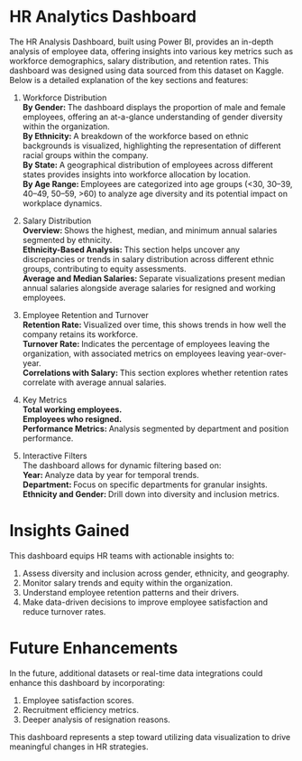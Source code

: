 # HR Analytics Dashboard
The HR Analysis Dashboard, built using Power BI, provides an in-depth analysis of employee data, offering insights into various key metrics such as workforce demographics, salary distribution, and retention rates. This dashboard was designed using data sourced from this dataset on Kaggle. Below is a detailed explanation of the key sections and features:</br>

1. Workforce Distribution</br>
<b> By Gender: </b> The dashboard displays the proportion of male and female employees, offering an at-a-glance understanding of gender diversity within the organization. </br>
<b> By Ethnicity: </b> A breakdown of the workforce based on ethnic backgrounds is visualized, highlighting the representation of different racial groups within the company.</br>
<b>By State: </b> A geographical distribution of employees across different states provides insights into workforce allocation by location.</br>
<b> By Age Range: </b> Employees are categorized into age groups (<30, 30–39, 40–49, 50–59, >60) to analyze age diversity and its potential impact on workplace dynamics.</br>

2. Salary Distribution</br>
<b>Overview: </b>  Shows the highest, median, and minimum annual salaries segmented by ethnicity.</br>
<b>Ethnicity-Based Analysis: </b>  This section helps uncover any discrepancies or trends in salary distribution across different ethnic groups, contributing to equity assessments.</br>
<b>Average and Median Salaries: </b> Separate visualizations present median annual salaries alongside average salaries for resigned and working employees.</br>

3. Employee Retention and Turnover</br>
<b>Retention Rate: </b> Visualized over time, this shows trends in how well the company retains its workforce.</br>
<b>Turnover Rate: </b> Indicates the percentage of employees leaving the organization, with associated metrics on employees leaving year-over-year.</br>
<b>Correlations with Salary: </b> This section explores whether retention rates correlate with average annual salaries.</br>

4. Key Metrics</br>
<b>Total working employees. </b> </br>
<b>Employees who resigned.</b> </br>
<b>Performance Metrics: </b> Analysis segmented by department and position performance.</br>

5. Interactive Filters</br>
The dashboard allows for dynamic filtering based on:</br>
<b>Year: </b> Analyze data by year for temporal trends.</br>
<b>Department: </b> Focus on specific departments for granular insights.</br>
<b>Ethnicity and Gender: </b> Drill down into diversity and inclusion metrics.</br>

# Insights Gained
This dashboard equips HR teams with actionable insights to:</br>
1. Assess diversity and inclusion across gender, ethnicity, and geography.</br>
2. Monitor salary trends and equity within the organization.</br>
3. Understand employee retention patterns and their drivers.</br>
4. Make data-driven decisions to improve employee satisfaction and reduce turnover rates.</br>

# Future Enhancements
In the future, additional datasets or real-time data integrations could enhance this dashboard by incorporating:</br>
1. Employee satisfaction scores.</br>
2. Recruitment efficiency metrics.</br>
3. Deeper analysis of resignation reasons.</br>

This dashboard represents a step toward utilizing data visualization to drive meaningful changes in HR strategies.</br> 
